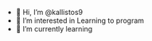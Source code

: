 - 👋 Hi, I’m @kallistos9
- 👀 I’m interested in Learning to program
- 🌱 I’m currently learning
<!---
kallistos9/kallistos9 is a ✨ special ✨ repository because its `README.md` (this file) appears on your GitHub profile.
You can click the Preview link to take a look at your changes.
--->
